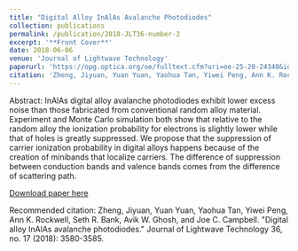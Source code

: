 ```yaml
---
title: "Digital Alloy InAlAs Avalanche Photodiodes"
collection: publications
permalink: /publication/2018-JLT36-number-2
excerpt: '**Front Cover**'
date: 2018-06-06
venue: 'Journal of Lightwave Technology'
paperurl: 'https://opg.optica.org/oe/fulltext.cfm?uri=oe-25-20-24340&id=373694'
citation: 'Zheng, Jiyuan, Yuan Yuan, Yaohua Tan, Yiwei Peng, Ann K. Rockwell, Seth R. Bank, Avik W. Ghosh, and Joe C. Campbell. "Digital alloy InAlAs avalanche photodiodes." Journal of Lightwave Technology 36, no. 17 (2018): 3580-3585.'
---
```

Abstract: 
InAlAs digital alloy avalanche photodiodes exhibit lower excess noise than those fabricated from conventional random alloy material. Experiment and Monte Carlo simulation both show that relative to the random alloy the ionization probability for electrons is slightly lower while that of holes is greatly suppressed. We propose that the suppression of carrier ionization probability in digital alloys happens because of the creation of minibands that localize carriers. The difference of suppression between conduction bands and valence bands comes from the difference of scattering path.

[Download paper here](https://opg.optica.org/jlt/abstract.cfm?uri=jlt-36-17-3580)

Recommended citation: Zheng, Jiyuan, Yuan Yuan, Yaohua Tan, Yiwei Peng, Ann K. Rockwell, Seth R. Bank, Avik W. Ghosh, and Joe C. Campbell. "Digital alloy InAlAs avalanche photodiodes." Journal of Lightwave Technology 36, no. 17 (2018): 3580-3585.
